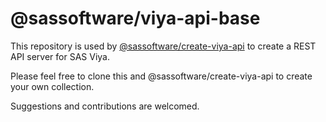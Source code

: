 # @sassoftware/viya-api-base

This repository is used by [@sassoftware/create-viya-api](https://github.com/sassoftware/viya-servers/wiki/apiserver) to create a REST API server for SAS Viya.

Please feel free to clone this and @sassoftware/create-viya-api to create your own collection.

Suggestions and contributions are welcomed.
